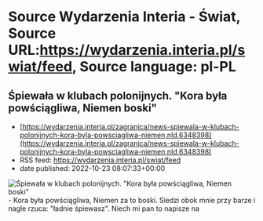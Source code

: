 # Source Wydarzenia Interia - Świat, Source URL:https://wydarzenia.interia.pl/swiat/feed, Source language: pl-PL

## Śpiewała w klubach polonijnych. "Kora była powściągliwa, Niemen boski"
 - [https://wydarzenia.interia.pl/zagranica/news-spiewala-w-klubach-polonijnych-kora-byla-powsciagliwa-niemen,nId,6348398](https://wydarzenia.interia.pl/zagranica/news-spiewala-w-klubach-polonijnych-kora-byla-powsciagliwa-niemen,nId,6348398)
 - RSS feed: https://wydarzenia.interia.pl/swiat/feed
 - date published: 2022-10-23 08:07:33+00:00

<p><a href="https://wydarzenia.interia.pl/zagranica/news-spiewala-w-klubach-polonijnych-kora-byla-powsciagliwa-niemen,nId,6348398"><img align="left" alt="Śpiewała w klubach polonijnych. &quot;Kora była powściągliwa, Niemen boski&quot;" src="https://i.iplsc.com/spiewala-w-klubach-polonijnych-kora-byla-powsciagliwa-niemen/000G7DUIU8J2O9AO-C321.jpg" /></a>- Kora była powściągliwa, Niemen za to boski. Siedzi obok mnie przy barze i nagle rzuca: &quot;ładnie śpiewasz&quot;. Niech mi pan to napisze na 
